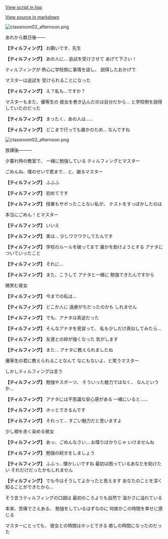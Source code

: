 [View script in lisp](../scripts/10149214.txt)

[View source in markdown](10149214.md)

![classroom02_afternoon.png](../images/backgrounds/classroom02_afternoon.png)

あれから数日後――

**【ティルフィング】**
お願いです、先生

**【ティルフィング】**
あの人に…
追試を受けさせて
あげて下さい！

ティルフィングが
熱心に学校側に事情を話し、
説得したおかげで

マスターは追試を
受けられることになった

**【ティルフィング】**
え？私も…ですか？

マスターもまた、優等生の
彼女を巻き込んだのは自分だから…
と学校側を説得していたのだった

**【ティルフィング】**
まったく、あの人は……

**【ティルフィング】**
どこまで行っても誰かのため…
なんですね

![classroom02_afternoon.png](../images/backgrounds/classroom02_afternoon.png)

放課後―――

夕暮れ時の教室で、
一緒に勉強している
ティルフィングとマスター

ごめんね、僕のせいで君まで…
と、謝るマスター

**【ティルフィング】**
ふふふ

**【ティルフィング】**
初めてです

**【ティルフィング】**
授業もサボったことない私が、
テストをすっぽかしたのは

本当にごめん！とマスター

**【ティルフィング】**
いいえ

**【ティルフィング】**
実は…
少しワクワクしてたんです

**【ティルフィング】**
学校のルールを破ってまで
誰かを助けようとする
アナタについていったこと

**【ティルフィング】**
それに…

**【ティルフィング】**
また、こうして
アナタと一緒に
勉強できたんですから

微笑む彼女

**【ティルフィング】**
今までの私は…

**【ティルフィング】**
どこか人に
遠慮がちだったのかも
しれません

**【ティルフィング】**
でも、アナタは真逆だった

**【ティルフィング】**
そんなアナタを見習って、
私も少しだけ真似してみたら…

**【ティルフィング】**
友達との絆が強くなった
気がします

**【ティルフィング】**
また…
アナタに教えられましたね

優等生の君に教えられることなんて
なにもないよ、と笑うマスター

しかしティルフィングは言う

**【ティルフィング】**
勉強やスポーツ、
そういった魅力ではなく、
なんというか…

**【ティルフィング】**
アナタには不思議な安心感がある
一緒にいると……

**【ティルフィング】**
ホッとできるんです

**【ティルフィング】**
それって…
すごい魅力だと思いますよ

少し頬を赤く染める彼女

**【ティルフィング】**
あっ、ごめんなさい…
お喋りばかりじゃ
いけませんね

**【ティルフィング】**
勉強の続きをしましょう

**【ティルフィング】**
ふふっ…懐かしいですね
最初は困っているあなたを助けたい
それだけだったかもしれません

**【ティルフィング】**
でも今はそうしてよかったと思えます
あなたのことを深く
知ることができたから…

そう言うティルフィングの口調は
最初のころよりも自然で
温かさに溢れている

本来、苦痛でさえある、
勉強をしているはずなのに
何故かこの時間を幸せに感じる

マスターにとっても、
彼女との時間はホッとできる
癒しの時間になったのだった
